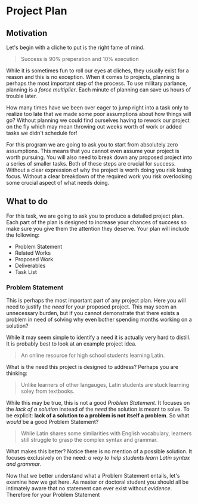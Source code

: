 # Project Plan
## Motivation
Let's begin with a cliche to put is the right fame of mind.

> Success is 90% preperation and 10% execution

While it is sometimes fun to roll our eyes at cliches, they usually exist for a reason and this is no exception. When it comes to projects, planning is perhaps the most important step of the process. To use military parlance, planning is a _force multiplier_. Each minute of planning can save us hours of trouble later.

How many times have we been over eager to jump right into a task only to realize too late that we made some poor assumptions about how things will go? Without planning we could find ourselves having to rework our project on the fly which may mean throwing out weeks worth of work or added tasks we didn't schedule for!

For this program we are going to ask you to start from absolutely zero assumptions. This means that you cannot even assume your project is worth pursuing. You will also need to break down any proposed project into a series of smaller tasks. Both of these steps are crucial for success. Without a clear expression of why the project is worth doing you risk losing focus. Without a clear breakdown of the required work you risk overlooking some crucial aspect of what needs doing.

## What to do

For this task, we are going to ask you to produce a detailed project plan. Each part of the plan is designed to increase your chances of success so make sure you give them the attention they deserve. Your plan will include the following:

* Problem Statement
* Related Works
* Proposed Work
* Deliverables
* Task List
### Problem Statement
This is perhaps the most important part of any project plan. Here you will need to justify the _need_ for your proposed project. This may seem an unnecessary burden, but if you cannot demonstrate that there exists a problem in need of solving why even bother spending months working on a solution?

While it may seem simple to identify a need it is actually very hard to distill. It is probably best to look at an example project idea.

> An online resource for high school students learning Latin.

What is the need this project is designed to address? Perhaps you are thinking:

> Unlike learners of other langauges, Latin students are stuck learning soley from textbooks. 

While this may be true, this is not a good _Problem Statement_. It focuses on the _lack of a solution_ instead of the _need_ the solution is meant to solve. To be explicit: **lack of a solution to a problem is not itself a problem**. So what _would_ be a good Problem Statement?

> While Latin shares some similarities with English vocabulary, learners still struggle to grasp the complex syntax and grammar.

What makes this better? Notice there is no mention of a possible solution. It focuses exclusively on the need: _a way to help students learn Latin syntax and grammar_. 

Now that we better understand what a Problem Statement entails, let's examine how we get here. As master or doctoral student you should all be intimately aware that no statement can ever exist without _evidence_. Therefore for your Problem Statement
